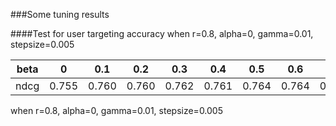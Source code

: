 ###Some tuning results


####Test for user targeting accuracy
when r=0.8,   alpha=0,  gamma=0.01, stepsize=0.005


|beta| 0 | 0.1 |	0.2|	0.3|	0.4|	0.5|	0.6|	0.7|	0.8|	0.9|	1 |
|:---:|:---:|:---:|:---:|:---:|:---:|:---:|:---:|:---:|:---:|:---:|:---:|
|ndcg| 0.755 | 0.760 |	0.760| 0.762|	0.761|	0.764|	0.764|	0.762|	0.761|	0.755|	0.753|


when r=0.8,   alpha=0,  gamma=0.01, stepsize=0.005

